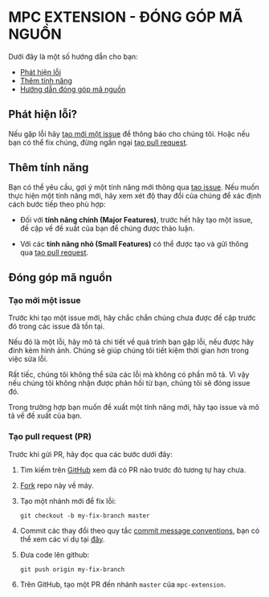 # MPC EXTENSION - ĐÓNG GÓP MÃ NGUỒN

Dưới đây là một số hướng dẫn cho bạn:

 - [Phát hiện lỗi](#issue)
 - [Thêm tính năng](#feature)
 - [Hướng dẫn đóng góp mã nguồn](#submit)


## <a name="issue"></a> Phát hiện lỗi?

Nếu gặp lỗi hãy [tạo mới một issue](#submit-issue) để thông báo cho chúng tôi.
Hoặc nếu bạn có thể fix chúng, đừng ngần ngại [tạo pull request](#submit-pr).


## <a name="feature"></a> Thêm tính năng
Bạn có thể yêu cầu, gợi ý một tính năng mới thông qua [tạo issue](#submit-issue).
Nếu muốn thực hiện một tính năng mới, hãy xem xét độ thay đổi của chúng để xác định cách bước tiếp theo phù hợp:

* Đối với **tính năng chính (Major Features)**, trước hết hãy tạo một issue, đề cập về đề xuất của bạn để chúng được thảo luận.

* Với các **tính năng nhỏ (Small Features)** có thể được tạo và gửi thông qua [tạo pull request](#submit-pr).


## <a name="submit"></a> Đóng góp mã nguồn


### <a name="submit-issue"></a> Tạo mới một issue

Trước khi tạo một issue mới, hãy chắc chắn chúng chưa được đề cập trước đó trong các issue đã tồn tại.

Nếu đó là một lỗi, hãy mô tả chi tiết về quá trình bạn gặp lỗi, nếu được hãy đính kèm hình ảnh. Chúng sẽ giúp chúng tôi tiết kiệm thời gian hơn trong việc sửa lỗi.

Rất tiếc, chúng tôi không thể sửa các lỗi mà không có phần mô tả. Vì vậy nếu chúng tôi không nhận được phản hồi từ bạn, chúng tôi sẽ đóng issue đó.

Trong trường hợp bạn muốn đề xuất một tính năng mới, hãy tạo issue và mô tả về đề xuất của bạn.

### <a name="submit-pr"></a> Tạo pull request (PR)

Trước khi gửi PR, hãy đọc qua các bước dưới đây:

1. Tìm kiếm trên [GitHub](https://github.com/leho-dev/mpc-extension/pulls) xem đã có PR nào trước đó tương tự hay chưa.

2. [Fork](https://docs.github.com/en/github/getting-started-with-github/fork-a-repo) repo này về máy.

3. Tạo một nhánh mới để fix lỗi:

     ```shell
     git checkout -b my-fix-branch master
     ```

4. Commit các thay đổi theo quy tắc [commit message conventions](https://www.conventionalcommits.org/en/v1.0.0/), bạn có thể xem các ví dụ tại [đây](https://github.com/leho-dev/mpc-extension/commits/master/).

5. Đưa code lên github:

    ```shell
    git push origin my-fix-branch
    ```

6. Trên GitHub, tạo một PR đến nhánh `master` của `mpc-extension`.
